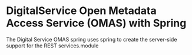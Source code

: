 <!-- SPDX-License-Identifier: CC-BY-4.0 -->
<!-- Copyright Contributors to the ODPi Egeria project. -->

# DigitalService Open Metadata Access Service (OMAS) with Spring

The Digital Service OMAS spring  uses spring to create the server-side support for the REST services.module